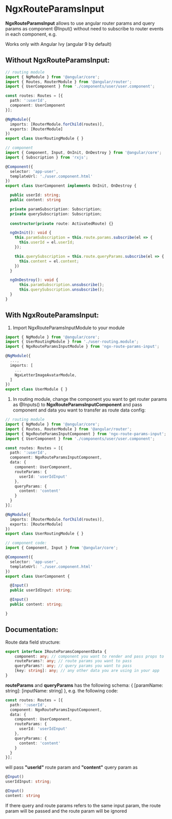 # NgxRouteParamsInput

**NgxRouteParamsInput** allows to use angular router params and query params as component @Input() without need to subscribe to router events in each component, e.g.

Works only with Angular Ivy (angular 9 by default)

## Without NgxRouteParamsInput:

```typescript
// routing module
import { NgModule } from '@angular/core';
import { Routes, RouterModule } from '@angular/router';
import { UserComponent } from './components/user/user.component';

const routes: Routes = [{
  path: ':userId',
  component: UserComponent
}];

@NgModule({
  imports: [RouterModule.forChild(routes)],
  exports: [RouterModule]
})
export class UserRoutingModule { }
```

```typescript
// component
import { Component, Input, OnInit, OnDestroy } from '@angular/core';
import { Subscription } from 'rxjs';

@Component({
  selector: 'app-user',
  templateUrl: './user.component.html'
})
export class UserComponent implements OnInit, OnDestroy {

  public userId: string;
  public content: string

  private paramSubscription: Subscription;
  private querySubscription: Subscription;
    
  constructor(private route: ActivatedRoute) {}

  ngOnInit(): void {
    this.paramSubscription = this.route.params.subscribe(el => {
      this.userId = el.userId;
    });

    this.querySubscription = this.route.queryParams.subscribe(el => {
      this.content = el.content;
    })
  }

  ngOnDestroy(): void {
      this.paramSubscription.unsubscribe();
      this.querySubscription.unsubscribe();
  }
}
```

## With NgxRouteParamsInput:

1. Import NgxRouteParamsInputModule to your module

```typescript
import { NgModule } from '@angular/core';
import { UserRoutingModule } from './user-routing.module';
import { NgxRouteParamsInputModule } from 'ngx-route-params-input';

@NgModule({
  ...,
  imports: [
    ...
    NgxLetterImageAvatarModule,
  ]
})
export class UserModule { }
```
1. In routing module, change the component you want to get router params as @Inputs()
to **NgxRouteParamsInputComponent** and pass component and data you want to transfer as route data config:
```typescript
// routing module
import { NgModule } from '@angular/core';
import { Routes, RouterModule } from '@angular/router';
import { NgxRouteParamsInputComponent } from 'ngx-route-params-input';
import { UserComponent } from './components/user/user.component';

const routes: Routes = [{
  path: ':userId',
  component: NgxRouteParamsInputComponent,
  data: {
    component: UserComponent,
    routeParams: {
      userId: 'userIdInput'
    },
    queryParams: {
      content: 'content'
    }
  }
}];

@NgModule({
  imports: [RouterModule.forChild(routes)],
  exports: [RouterModule]
})
export class UserRoutingModule { }
```
```typescript
// component code:
import { Component, Input } from '@angular/core';

@Component({
  selector: 'app-user',
  templateUrl: './user.component.html'
})
export class UserComponent {

  @Input()
  public userIdInput: string;

  @Input()
  public content: string;

}
```

## Documentation:

Route data field structure:
```typescript
export interface IRouteParamsComponentData {
    component: any; // component you want to render and pass props to
    routeParams?: any; // route params you want to pass
    queryParams?: any; // query params you want to pass
    [key: string]: any; // any other data you are using in your app
}
```
**routeParams** and **queryParams** has the following schema:
{
    [paramName: string]: [inputName: string]
},
e.g. the following code:
```typescript
const routes: Routes = [{
  path: ':userId',
  component: NgxRouteParamsInputComponent,
  data: {
    component: UserComponent,
    routeParams: {
      userId: 'userIdInput'
    },
    queryParams: {
      content: 'content'
    }
  }
}];
```
will pass **"userId"** route param and **"content"** query param as
```typescript
@Input()
userIdInput: string;

@Input()
content: string
```
If there query and route params refers to the same input param, the route param will be passed and the route param will be ignored
